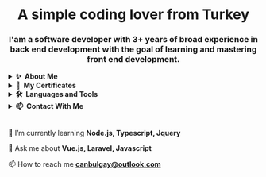 <h1 align="center">A simple coding lover from Turkey</h1>
<h3 align="center">I'am a software developer with 3+ years of broad experience in back end development with the goal of learning and mastering front end development.</h3>


<details>
  <summary><b>✨&nbsp;&nbsp;About&nbsp;Me</b></summary>
  <br/>

### Who am I ?
  I was born in February 1996 in Bodrum. When I graduated from high school, I got into Mechatronics Engineering at Istanbul Gelişim University. After studying for 2 years, I decided that Istanbul was not good for me and I didn't really want to study engineering, and I left school and returned to Bodrum, and this was the best decision I've ever made in my life. One year later, I got into the Department of Business Administration at Izmir Dokuz Eylul University. I wanted a job where I could play an active role because of my strong communication with people, so I turned to marketing and decided to develop my skills. I started working at Varuna Gezgin in my first year of school and this was the second best decision I have made in my life. I have worked with a lot of people during my time and got to know a lot of people. Every person I know has helped me reach my current maturity. I loved working as a waiter, but I decided that if I proceeded in this direction, I would not have a future that would please me, and as a result of my research, I met software in my last year of school. I have become a person who follows new developments and technologies every day, accepts software not as a job but as a philosophy of life, and want to spend my life in front of the computer.
    
</details> 


<details>
  <summary><b>📜&nbsp;&nbsp;My&nbsp;Certificates</b></summary>
  <br/>

![Goldenmade](https://github.com/canbulgay/canbulgay/blob/master/Can%20Bulgay%20(1)-1.png)

![Platiniummade](https://github.com/canbulgay/canbulgay/blob/master/Can%20Bulgay-1.png)
  
</details> 

<details>
  <summary><b>🛠️&nbsp;&nbsp;Languages&nbsp;and&nbsp;Tools</b></summary>
  <br/>
<p align="left"> <a href="https://www.w3schools.com/css/" target="_blank" rel="noreferrer"> <img src="https://raw.githubusercontent.com/devicons/devicon/master/icons/css3/css3-original-wordmark.svg" alt="css3" width="40" height="40"/> </a> <a href="https://www.docker.com/" target="_blank" rel="noreferrer"> <img src="https://raw.githubusercontent.com/devicons/devicon/master/icons/docker/docker-original-wordmark.svg" alt="docker" width="40" height="40"/> </a> <a href="https://expressjs.com" target="_blank" rel="noreferrer"> <img src="https://raw.githubusercontent.com/devicons/devicon/master/icons/express/express-original-wordmark.svg" alt="express" width="40" height="40"/> </a> <a href="https://git-scm.com/" target="_blank" rel="noreferrer"> <img src="https://www.vectorlogo.zone/logos/git-scm/git-scm-icon.svg" alt="git" width="40" height="40"/> </a> <a href="https://www.w3.org/html/" target="_blank" rel="noreferrer"> <img src="https://raw.githubusercontent.com/devicons/devicon/master/icons/html5/html5-original-wordmark.svg" alt="html5" width="40" height="40"/> </a> <a href="https://developer.mozilla.org/en-US/docs/Web/JavaScript" target="_blank" rel="noreferrer"> <img src="https://raw.githubusercontent.com/devicons/devicon/master/icons/javascript/javascript-original.svg" alt="javascript" width="40" height="40"/> </a> <a href="https://laravel.com/" target="_blank" rel="noreferrer"> <img src="https://raw.githubusercontent.com/devicons/devicon/master/icons/laravel/laravel-plain-wordmark.svg" alt="laravel" width="40" height="40"/> </a> <a href="https://www.linux.org/" target="_blank" rel="noreferrer"> <img src="https://raw.githubusercontent.com/devicons/devicon/master/icons/linux/linux-original.svg" alt="linux" width="40" height="40"/> </a> <a href="https://www.mongodb.com/" target="_blank" rel="noreferrer"> <img src="https://raw.githubusercontent.com/devicons/devicon/master/icons/mongodb/mongodb-original-wordmark.svg" alt="mongodb" width="40" height="40"/> </a> <a href="https://www.mysql.com/" target="_blank" rel="noreferrer"> <img src="https://raw.githubusercontent.com/devicons/devicon/master/icons/mysql/mysql-original-wordmark.svg" alt="mysql" width="40" height="40"/> </a> <a href="https://nestjs.com/" target="_blank" rel="noreferrer"> <img src="https://raw.githubusercontent.com/devicons/devicon/master/icons/nestjs/nestjs-plain.svg" alt="nestjs" width="40" height="40"/> </a> <a href="https://nodejs.org" target="_blank" rel="noreferrer"> <img src="https://raw.githubusercontent.com/devicons/devicon/master/icons/nodejs/nodejs-original-wordmark.svg" alt="nodejs" width="40" height="40"/> </a> <a href="https://www.php.net" target="_blank" rel="noreferrer"> <img src="https://raw.githubusercontent.com/devicons/devicon/master/icons/php/php-original.svg" alt="php" width="40" height="40"/> </a> <a href="https://www.postgresql.org" target="_blank" rel="noreferrer"> <img src="https://raw.githubusercontent.com/devicons/devicon/master/icons/postgresql/postgresql-original-wordmark.svg" alt="postgresql" width="40" height="40"/> </a> <a href="https://postman.com" target="_blank" rel="noreferrer"> <img src="https://www.vectorlogo.zone/logos/getpostman/getpostman-icon.svg" alt="postman" width="40" height="40"/> </a> <a href="https://www.rabbitmq.com" target="_blank" rel="noreferrer"> <img src="https://www.vectorlogo.zone/logos/rabbitmq/rabbitmq-icon.svg" alt="rabbitMQ" width="40" height="40"/> </a> <a href="https://redis.io" target="_blank" rel="noreferrer"> <img src="https://raw.githubusercontent.com/devicons/devicon/master/icons/redis/redis-original-wordmark.svg" alt="redis" width="40" height="40"/> </a> <a href="https://tailwindcss.com/" target="_blank" rel="noreferrer"> <img src="https://www.vectorlogo.zone/logos/tailwindcss/tailwindcss-icon.svg" alt="tailwind" width="40" height="40"/> </a> <a href="https://www.typescriptlang.org/" target="_blank" rel="noreferrer"> <img src="https://raw.githubusercontent.com/devicons/devicon/master/icons/typescript/typescript-original.svg" alt="typescript" width="40" height="40"/> </a> <a href="https://vuejs.org/" target="_blank" rel="noreferrer"> <img src="https://raw.githubusercontent.com/devicons/devicon/master/icons/vuejs/vuejs-original-wordmark.svg" alt="vuejs" width="40" height="40"/> </a> <a href="https://vuetifyjs.com/en/" target="_blank" rel="noreferrer"> <img src="https://bestofjs.org/logos/vuetify.svg" alt="vuetify" width="40" height="40"/> </a> </p>
</details>

<details>
  <summary><b>📫&nbsp;&nbsp;Contact&nbsp;With&nbsp;Me</b></summary>
  <br/>
<p align="left">
<a href="https://www.linkedin.com/in/can-bulgay-505194213/" target="blank"><img align="center" src="https://raw.githubusercontent.com/rahuldkjain/github-profile-readme-generator/master/src/images/icons/Social/linked-in-alt.svg" alt="canbulgay" height="30" width="40" /></a>
<a href="https://instagram.com/canbulgay" target="blank"><img align="center" src="https://raw.githubusercontent.com/rahuldkjain/github-profile-readme-generator/master/src/images/icons/Social/instagram.svg" alt="canbulgay" height="30" width="40" /></a>
<a href="https://www.hackerrank.com/canbulgay" target="blank"><img align="center" src="https://raw.githubusercontent.com/rahuldkjain/github-profile-readme-generator/master/src/images/icons/Social/hackerrank.svg" alt="canbulgay" height="30" width="40" /></a>
</p>
 </details>

<br/>


🌱 I’m currently learning **Node.js, Typescript, Jquery**

💬 Ask me about **Vue.js, Laravel, Javascript**

📫 How to reach me **canbulgay@outlook.com**


